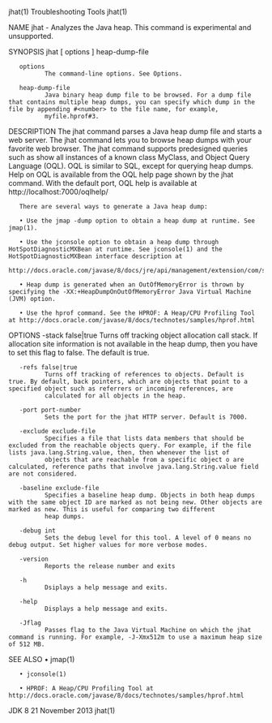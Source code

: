 jhat(1)                                                                                     Troubleshooting Tools                                                                                     jhat(1)

NAME
       jhat - Analyzes the Java heap. This command is experimental and unsupported.

SYNOPSIS
       jhat [ options ] heap-dump-file

       options
              The command-line options. See Options.

       heap-dump-file
              Java binary heap dump file to be browsed. For a dump file that contains multiple heap dumps, you can specify which dump in the file by appending #<number> to the file name, for example,
              myfile.hprof#3.

DESCRIPTION
       The jhat command parses a Java heap dump file and starts a web server. The jhat command lets you to browse heap dumps with your favorite web browser. The jhat command supports predesigned queries
       such as show all instances of a known class MyClass, and Object Query Language (OQL). OQL is similar to SQL, except for querying heap dumps. Help on OQL is available from the OQL help page shown by
       the jhat command. With the default port, OQL help is available at http://localhost:7000/oqlhelp/

       There are several ways to generate a Java heap dump:

       • Use the jmap -dump option to obtain a heap dump at runtime. See jmap(1).

       • Use the jconsole option to obtain a heap dump through HotSpotDiagnosticMXBean at runtime. See jconsole(1) and the HotSpotDiagnosticMXBean interface description at
         http://docs.oracle.com/javase/8/docs/jre/api/management/extension/com/sun/management/HotSpotDiagnosticMXBean.html

       • Heap dump is generated when an OutOfMemoryError is thrown by specifying the -XX:+HeapDumpOnOutOfMemoryError Java Virtual Machine (JVM) option.

       • Use the hprof command. See the HPROF: A Heap/CPU Profiling Tool at http://docs.oracle.com/javase/8/docs/technotes/samples/hprof.html

OPTIONS
       -stack false|true
              Turns off tracking object allocation call stack. If allocation site information is not available in the heap dump, then you have to set this flag to false. The default is true.

       -refs false|true
              Turns off tracking of references to objects. Default is true. By default, back pointers, which are objects that point to a specified object such as referrers or incoming references, are
              calculated for all objects in the heap.

       -port port-number
              Sets the port for the jhat HTTP server. Default is 7000.

       -exclude exclude-file
              Specifies a file that lists data members that should be excluded from the reachable objects query. For example, if the file lists java.lang.String.value, then, then whenever the list of
              objects that are reachable from a specific object o are calculated, reference paths that involve java.lang.String.value field are not considered.

       -baseline exclude-file
              Specifies a baseline heap dump. Objects in both heap dumps with the same object ID are marked as not being new. Other objects are marked as new. This is useful for comparing two different
              heap dumps.

       -debug int
              Sets the debug level for this tool. A level of 0 means no debug output. Set higher values for more verbose modes.

       -version
              Reports the release number and exits

       -h
              Dsiplays a help message and exits.

       -help
              Displays a help message and exits.

       -Jflag
              Passes flag to the Java Virtual Machine on which the jhat command is running. For example, -J-Xmx512m to use a maximum heap size of 512 MB.

SEE ALSO
       • jmap(1)

       • jconsole(1)

       • HPROF: A Heap/CPU Profiling Tool at http://docs.oracle.com/javase/8/docs/technotes/samples/hprof.html

JDK 8                                                                                          21 November 2013                                                                                       jhat(1)
